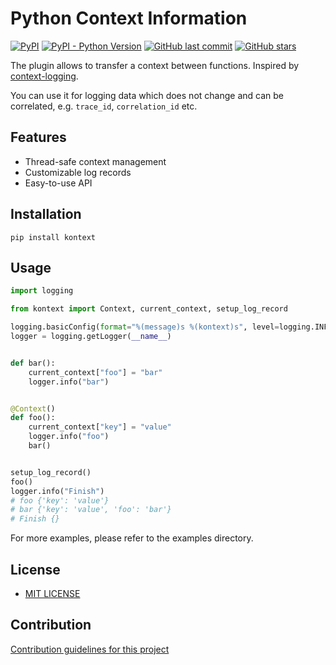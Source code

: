 # Python Context Information

[![PyPI](https://img.shields.io/pypi/v/kontext)](https://pypi.org/project/kontext/)
[![PyPI - Python Version](https://img.shields.io/pypi/pyversions/kontext)](https://www.python.org/downloads/)
[![GitHub last commit](https://img.shields.io/github/last-commit/daxartio/kontext)](https://github.com/daxartio/kontext)
[![GitHub stars](https://img.shields.io/github/stars/daxartio/kontext?style=social)](https://github.com/daxartio/kontext)

The plugin allows to transfer a context between functions. Inspired by [context-logging](https://github.com/Afonasev/context_logging).

You can use it for logging data which does not change and can be correlated, e.g. `trace_id`, `correlation_id` etc.

## Features

- Thread-safe context management
- Customizable log records
- Easy-to-use API

## Installation

```
pip install kontext
```

## Usage

```python
import logging

from kontext import Context, current_context, setup_log_record

logging.basicConfig(format="%(message)s %(kontext)s", level=logging.INFO)
logger = logging.getLogger(__name__)


def bar():
    current_context["foo"] = "bar"
    logger.info("bar")


@Context()
def foo():
    current_context["key"] = "value"
    logger.info("foo")
    bar()


setup_log_record()
foo()
logger.info("Finish")
# foo {'key': 'value'}
# bar {'key': 'value', 'foo': 'bar'}
# Finish {}

```

For more examples, please refer to the examples directory.

## License

* [MIT LICENSE](LICENSE)

## Contribution

[Contribution guidelines for this project](CONTRIBUTING.md)
